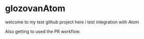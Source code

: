 # glozovanAtom

welcome to my test github project
here i test integration with Atom

Also getting to used the PR workflow.

